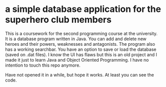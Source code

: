 # a simple database application for the superhero club members

This is a coursework for the second programming course at the university. It is a database program written in Java. You can add and delete new heroes and their powers, weaknesses and antagonists. The program also has a working searchbar. You have an option to save or load the database (saved on .dat files). I know the UI has flaws but this is an old project and I made it just to learn Java and Object Oriented Programming. I have no intention to touch this repo anymore.

Have not opened it in a while, but hope it works. At least you can see the code.